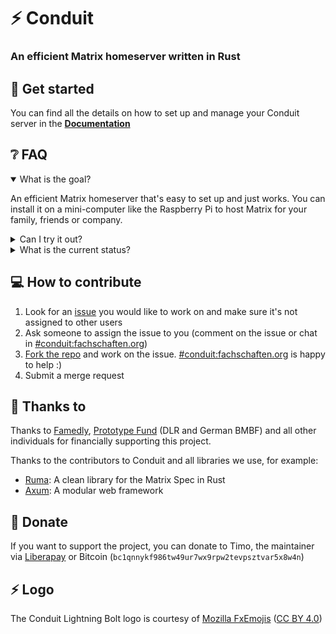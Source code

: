# ⚡️ Conduit

### An efficient Matrix homeserver written in Rust

## 🚀 Get started

You can find all the details on how to set up and manage your Conduit server in the **[Documentation](https://conduit-docs.surge.sh)**

## ❔ FAQ

<details open>
<summary>What is the goal?</summary>

An efficient Matrix homeserver that's easy to set up and just works. You can install
it on a mini-computer like the Raspberry Pi to host Matrix for your family,
friends or company.

</details>

<details>
<summary>Can I try it out?</summary>

Yes! You can test our Conduit instance by opening a Matrix client (<https://app.element.io> or Element Android for
example) and registering on the `conduit.rs` homeserver.

It is hosted on a ODROID HC 2 with 2GB RAM and a SAMSUNG Exynos 5422 CPU, which
was used in the Samsung Galaxy S5. It joined many big rooms, including Matrix
HQ.

</details>

<details>
<summary>What is the current status?</summary>

Conduit is Beta, meaning you can join and participate in most
Matrix rooms, but not all features are supported, and you might run into bugs
from time to time.

There are still a few important features missing:

- E2EE verification over federation
- Outgoing read receipts, typing, presence over federation

Check out the [Conduit 1.0 Release Milestone](https://gitlab.com/famedly/conduit/-/milestones/3).

</details>

## 💻 How to contribute

1. Look for an [issue](https://gitlab.com/famedly/conduit/-/issues) you would like to work on and make sure it's not assigned to other users
2. Ask someone to assign the issue to you (comment on the issue or chat in [#conduit:fachschaften.org](https://matrix.to/#/#conduit:fachschaften.org))
3. [Fork the repo](https://gitlab.com/famedly/conduit/-/forks/new) and work on the issue. [#conduit:fachschaften.org](https://matrix.to/#/#conduit:fachschaften.org) is happy to help :)
4. Submit a merge request

## 🤗 Thanks to

Thanks to [Famedly](https://famedly.com/), [Prototype Fund](https://prototypefund.de/) (DLR and German BMBF) and all other individuals for financially supporting this project.

Thanks to the contributors to Conduit and all libraries we use, for example:

- [Ruma](https://github.com/ruma/ruma): A clean library for the Matrix Spec in Rust
- [Axum](https://docs.rs/axum/latest/axum/): A modular web framework

## 💸 Donate

If you want to support the project, you can donate to Timo, the maintainer via [Liberapay](https://liberapay.com/timokoesters/) or Bitcoin (`bc1qnnykf986tw49ur7wx9rpw2tevpsztvar5x8w4n`)

## ⚡️ Logo

The Conduit Lightning Bolt logo is courtesy of [Mozilla FxEmojis](https://github.com/mozilla/fxemoji/blob/gh-pages/svgs/nature/u26A1-bolt.svg) ([CC BY 4.0](https://github.com/mozilla/fxemoji/blob/gh-pages/LICENSE.md))
